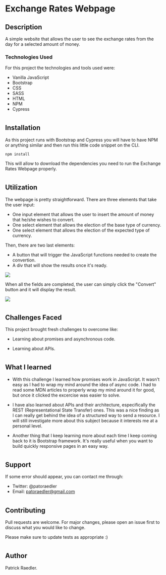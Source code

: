# Exchange Rates Webpage

## Description

A simple website that allows the user to see the exchange rates from the day for a selected amount of money.

### Technologies Used

For this project the technologies and tools used were:

- Vanilla JavaScript
- Bootstrap
- CSS
- SASS
- HTML
- NPM
- Cypress

#

## Installation

As this project runs with Bootstrap and Cypress you will have to have NPM or anything similar and then run this little code snippet on the CLI.

```
npm install
```

This will allow to download the dependencies you need to run the Exchange Rates Webpage properly.

#

## Utilization

The webpage is pretty straightforward. There are three elements that take the user input:

- One input element that allows the user to insert the amount of money that he/she wishes to convert.
- One select element that allows the election of the base type of currency.
- One select element that allows the election of the expected type of currency.

Then, there are two last elements:

- A button that will trigger the JavaScript functions needed to create the convertion.
- A div that will show the results once it's ready.

<img  src="#" align="center">

When all the fields are completed, the user can simply click the "Convert" button and it will display the result.

<img  src="#" align="center">

#

## Challenges Faced

This project brought fresh challenges to overcome like:

- Learning about promises and asynchronous code.

- Learning about APIs.

#

## What I learned

- With this challenge I learned how promises work in JavaScript. It wasn't easy as I had to wrap my mind around the idea of async code. I had to read some MDN articles to properly wrap my mind around it for good, but once it clicked the excercise was easier to solve.

- I have also learned about APIs and their architecture, especifically the REST (Representational State Transfer) ones. This was a nice finding as I can really get behind the idea of a structured way to send a resource. I will still investigate more about this subject because it interests me at a personal level.

- Another thing that I keep learning more about each time I keep coming back to it is Bootstrap framework. It's really useful when you want to build quickly responsive pages in an easy way.

#

## Support

If some error should appear, you can contact me through:

- Twitter: @patoraedler
- Email: patoraedler@gmail.com

#

## Contributing

Pull requests are welcome. For major changes, please open an issue first to discuss what you would like to change.

Please make sure to update tests as appropriate :)

#

## Author

Patrick Raedler.

#
